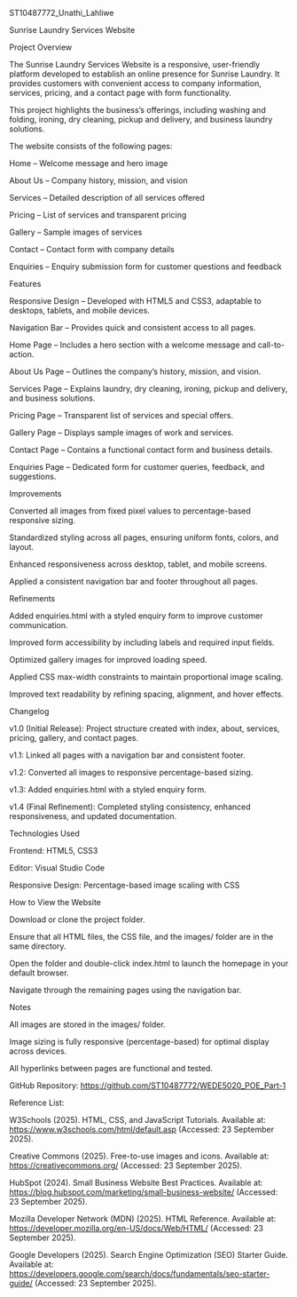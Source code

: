 ST10487772_Unathi_Lahliwe

Sunrise Laundry Services Website 

Project Overview 

The Sunrise Laundry Services Website is a responsive, user-friendly platform developed to establish an online presence for Sunrise Laundry. 
 It provides customers with convenient access to company information, services, pricing, and a contact page with form functionality. 

This project highlights the business’s offerings, including washing and folding, ironing, dry cleaning, pickup and delivery, and business laundry solutions. 

The website consists of the following pages: 

Home – Welcome message and hero image 

About Us – Company history, mission, and vision 

Services – Detailed description of all services offered 

Pricing – List of services and transparent pricing 

Gallery – Sample images of services 

Contact – Contact form with company details 

Enquiries – Enquiry submission form for customer questions and feedback 

Features 

Responsive Design – Developed with HTML5 and CSS3, adaptable to desktops, tablets, and mobile devices. 

Navigation Bar – Provides quick and consistent access to all pages. 

Home Page – Includes a hero section with a welcome message and call-to-action. 

About Us Page – Outlines the company’s history, mission, and vision. 

Services Page – Explains laundry, dry cleaning, ironing, pickup and delivery, and business solutions. 

Pricing Page – Transparent list of services and special offers. 

Gallery Page – Displays sample images of work and services. 

Contact Page – Contains a functional contact form and business details. 

Enquiries Page – Dedicated form for customer queries, feedback, and suggestions. 

Improvements 

Converted all images from fixed pixel values to percentage-based responsive sizing. 

Standardized styling across all pages, ensuring uniform fonts, colors, and layout. 

Enhanced responsiveness across desktop, tablet, and mobile screens. 

Applied a consistent navigation bar and footer throughout all pages. 

Refinements 

Added enquiries.html with a styled enquiry form to improve customer communication. 

Improved form accessibility by including labels and required input fields. 

Optimized gallery images for improved loading speed. 

Applied CSS max-width constraints to maintain proportional image scaling. 

Improved text readability by refining spacing, alignment, and hover effects. 

Changelog 

v1.0 (Initial Release): Project structure created with index, about, services, pricing, gallery, and contact pages. 

v1.1: Linked all pages with a navigation bar and consistent footer. 

v1.2: Converted all images to responsive percentage-based sizing. 

v1.3: Added enquiries.html with a styled enquiry form. 

v1.4 (Final Refinement): Completed styling consistency, enhanced responsiveness, and updated documentation. 

Technologies Used 

Frontend: HTML5, CSS3 

Editor: Visual Studio Code 

Responsive Design: Percentage-based image scaling with CSS

How to View the Website 

Download or clone the project folder. 

Ensure that all HTML files, the CSS file, and the images/ folder are in the same directory. 

Open the folder and double-click index.html to launch the homepage in your default browser. 

Navigate through the remaining pages using the navigation bar. 

Notes 

All images are stored in the images/ folder. 

Image sizing is fully responsive (percentage-based) for optimal display across devices. 

All hyperlinks between pages are functional and tested. 

GitHub Repository: 
https://github.com/ST10487772/WEDE5020_POE_Part-1 

Reference List: 

W3Schools (2025). HTML, CSS, and JavaScript Tutorials. Available at: https://www.w3schools.com/html/default.asp (Accessed: 23 September 2025). 

Creative Commons (2025). Free-to-use images and icons. Available at: https://creativecommons.org/ (Accessed: 23 September 2025). 

HubSpot (2024). Small Business Website Best Practices. Available at: https://blog.hubspot.com/marketing/small-business-website/ (Accessed: 23 September 2025). 

Mozilla Developer Network (MDN) (2025). HTML Reference. Available at: https://developer.mozilla.org/en-US/docs/Web/HTML/ (Accessed: 23 September 2025). 

Google Developers (2025). Search Engine Optimization (SEO) Starter Guide. Available at: https://developers.google.com/search/docs/fundamentals/seo-starter-guide/ (Accessed: 23 September 2025). 

 
    
